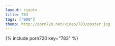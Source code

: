 ```yaml
--- 
layout: sieutv
title: 783
tags: ["000"]
thumb: http://porn720.net/video/783/poster.jpg
---
```

{% include porn720 key="783" %} 
